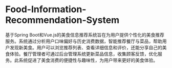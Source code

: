# Food-Information-Recommendation-System
基于Spring Boot和Vue.js的美食信息推荐系统旨在为用户提供个性化的美食推荐服务。系统通过分析用户口味偏好与历史消费数据，智能推荐餐厅与菜品，帮助用户发现新美食。用户可以浏览推荐列表、查看详细信息和评价，还能分享自己的美食体验。餐厅管理者可通过后台管理系统更新菜品信息，收集顾客反馈，优化服务。此系统促进了美食消费的便捷性与趣味性，为用户带来更好的美食体验。

